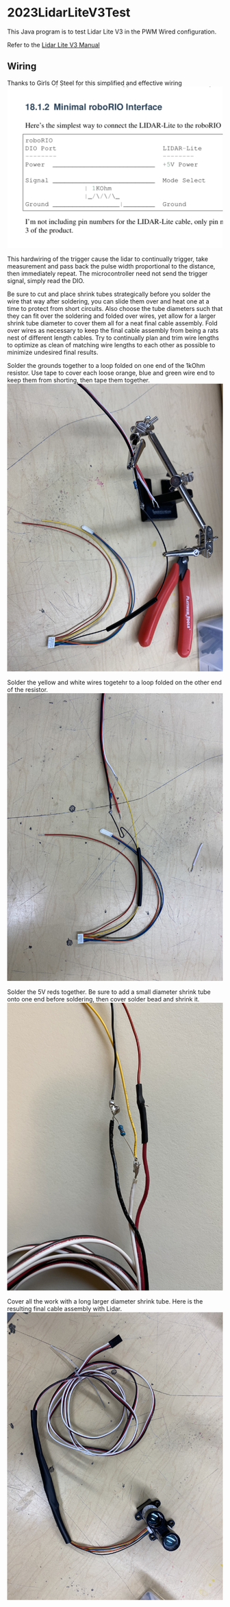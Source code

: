 # 2023LidarLiteV3Test
This Java program is to test Lidar Lite V3 in the PWM Wired configuration.

Refer to the [Lidar Lite V3 Manual](https://static.garmin.com/pumac/LIDAR_Lite_v3_Operation_Manual_and_Technical_Specifications.pdf)

## Wiring

Thanks to Girls Of Steel for this simplified and effective wiring
![](Documents\IMG_2876.png)

This hardwiring of the trigger cause the lidar to continually trigger, take measurement and pass back the pulse width proportional to the distance, then immediately repeat. The microcontroller need not send the trigger signal, simply read the DIO.  

Be sure to cut and place shrink tubes strategically before you solder the wire that way after soldering, you can slide them over and heat one at a time to protect from short circuits.  Also choose the tube diameters such that they can fit over the soldering and folded over wires, yet allow for a larger shrink tube diameter to cover them all for a neat final cable assembly.  Fold over wires as necessary to keep the final cable assembly from being a rats nest of different length cables.  Try to continually plan and trim wire lengths to optimize as clean of matching wire lengths to each other as possible to minimize undesired final results. 

Solder the grounds together to a loop folded on one end of the 1kOhm resistor. Use tape to cover each loose orange, blue and green wire end to keep them from shorting, then tape them together. 
![](Documents\IMG_8110.jpg)

Solder the yellow and white wires togetehr to a loop folded on the other end of the resistor.
![](Documents\IMG_8111.jpg)

Solder the 5V reds together.  Be sure to add a small diameter shrink tube onto one end before soldering, then cover solder bead and shrink it. 
![](Documents\IMG_8104.jpg)

Cover all the work with a long larger diameter shrink tube.  Here is the resulting final cable assembly with Lidar.
![](Documents\IMG_8109.jpg)
